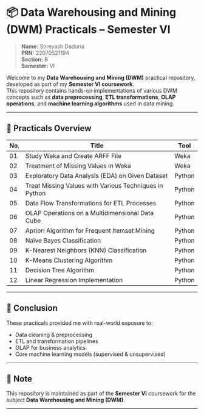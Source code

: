 # 📦 Data Warehousing and Mining (DWM) Practicals – Semester VI

> **Name:** Shreyash Daduria  
> **PRN:** 22070521194  
> **Section:** B  
> **Semester:** VI  

Welcome to my **Data Warehousing and Mining (DWM)** practical repository, developed as part of my **Semester VI coursework**.  
This repository contains hands-on implementations of various DWM concepts such as **data preprocessing**, **ETL transformations**, **OLAP operations**, and **machine learning algorithms** used in data mining.

---

## 🧪 Practicals Overview


| No. | Title                                                                 | Tool      |
|-----|-----------------------------------------------------------------------|-----------|
| 01  | Study Weka and Create ARFF File                                       | Weka      |
| 02  | Treatment of Missing Values in Weka                                   | Weka      |
| 03  | Exploratory Data Analysis (EDA) on Given Dataset                      | Python    |
| 04  | Treat Missing Values with Various Techniques in Python               | Python    |
| 05  | Data Flow Transformations for ETL Processes                           | Python    |
| 06  | OLAP Operations on a Multidimensional Data Cube                       | Python    |
| 07  | Apriori Algorithm for Frequent Itemset Mining                         | Python    |
| 08  | Naïve Bayes Classification                                            | Python    |
| 09  | K-Nearest Neighbors (KNN) Classification                              | Python    |
| 10  | K-Means Clustering Algorithm                                          | Python    | 
| 11  | Decision Tree Algorithm                                               | Python    | 
| 12  | Linear Regression Implementation                                      | Python    | 
---

## 🎯 Conclusion

These practicals provided me with real-world exposure to:
- Data cleaning & preprocessing  
- ETL and transformation pipelines  
- OLAP for business analytics  
- Core machine learning models (supervised & unsupervised)

---

## 📢 Note

This repository is maintained as part of the **Semester VI** coursework for the subject **Data Warehousing and Mining (DWM)**.

---
